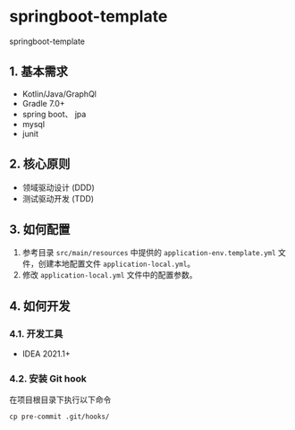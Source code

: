 # springboot-template
springboot-template

## 1. 基本需求

* Kotlin/Java/GraphQl
* Gradle 7.0+
* spring boot、 jpa
* mysql
* junit

## 2. 核心原则

* 领域驱动设计 (DDD)
* 测试驱动开发 (TDD)

## 3. 如何配置
1. 参考目录 `src/main/resources` 中提供的 `application-env.template.yml` 文件，创建本地配置文件 `application-local.yml`。
2. 修改 `application-local.yml` 文件中的配置参数。

## 4. 如何开发

### 4.1. 开发工具

* IDEA 2021.1+

### 4.2. 安装 Git hook

在项目根目录下执行以下命令

```shell
cp pre-commit .git/hooks/
```





